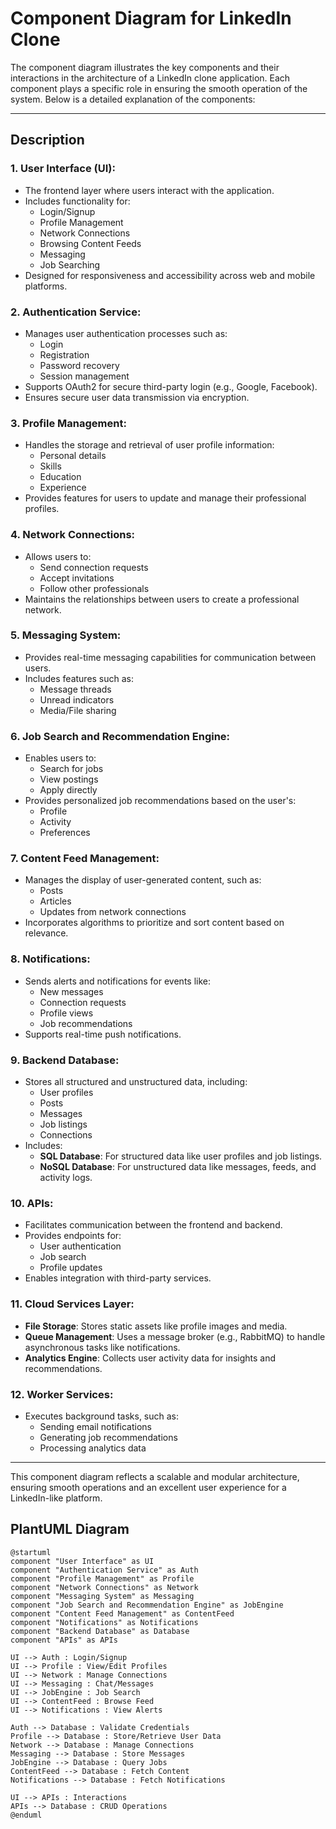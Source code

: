 # Component Diagram for LinkedIn Clone

The component diagram illustrates the key components and their interactions in the architecture of a LinkedIn clone application. Each component plays a specific role in ensuring the smooth operation of the system. Below is a detailed explanation of the components:

---

## Description

### 1. **User Interface (UI)**:
- The frontend layer where users interact with the application.
- Includes functionality for:
  - Login/Signup
  - Profile Management
  - Network Connections
  - Browsing Content Feeds
  - Messaging
  - Job Searching
- Designed for responsiveness and accessibility across web and mobile platforms.

### 2. **Authentication Service**:
- Manages user authentication processes such as:
  - Login
  - Registration
  - Password recovery
  - Session management
- Supports OAuth2 for secure third-party login (e.g., Google, Facebook).
- Ensures secure user data transmission via encryption.

### 3. **Profile Management**:
- Handles the storage and retrieval of user profile information:
  - Personal details
  - Skills
  - Education
  - Experience
- Provides features for users to update and manage their professional profiles.

### 4. **Network Connections**:
- Allows users to:
  - Send connection requests
  - Accept invitations
  - Follow other professionals
- Maintains the relationships between users to create a professional network.

### 5. **Messaging System**:
- Provides real-time messaging capabilities for communication between users.
- Includes features such as:
  - Message threads
  - Unread indicators
  - Media/File sharing

### 6. **Job Search and Recommendation Engine**:
- Enables users to:
  - Search for jobs
  - View postings
  - Apply directly
- Provides personalized job recommendations based on the user's:
  - Profile
  - Activity
  - Preferences

### 7. **Content Feed Management**:
- Manages the display of user-generated content, such as:
  - Posts
  - Articles
  - Updates from network connections
- Incorporates algorithms to prioritize and sort content based on relevance.

### 8. **Notifications**:
- Sends alerts and notifications for events like:
  - New messages
  - Connection requests
  - Profile views
  - Job recommendations
- Supports real-time push notifications.

### 9. **Backend Database**:
- Stores all structured and unstructured data, including:
  - User profiles
  - Posts
  - Messages
  - Job listings
  - Connections
- Includes:
  - **SQL Database**: For structured data like user profiles and job listings.
  - **NoSQL Database**: For unstructured data like messages, feeds, and activity logs.

### 10. **APIs**:
- Facilitates communication between the frontend and backend.
- Provides endpoints for:
  - User authentication
  - Job search
  - Profile updates
- Enables integration with third-party services.

### 11. **Cloud Services Layer**:
- **File Storage**: Stores static assets like profile images and media.
- **Queue Management**: Uses a message broker (e.g., RabbitMQ) to handle asynchronous tasks like notifications.
- **Analytics Engine**: Collects user activity data for insights and recommendations.

### 12. **Worker Services**:
- Executes background tasks, such as:
  - Sending email notifications
  - Generating job recommendations
  - Processing analytics data

---

This component diagram reflects a scalable and modular architecture, ensuring smooth operations and an excellent user experience for a LinkedIn-like platform.


## PlantUML Diagram

```plantuml
@startuml
component "User Interface" as UI
component "Authentication Service" as Auth
component "Profile Management" as Profile
component "Network Connections" as Network
component "Messaging System" as Messaging
component "Job Search and Recommendation Engine" as JobEngine
component "Content Feed Management" as ContentFeed
component "Notifications" as Notifications
component "Backend Database" as Database
component "APIs" as APIs

UI --> Auth : Login/Signup
UI --> Profile : View/Edit Profiles
UI --> Network : Manage Connections
UI --> Messaging : Chat/Messages
UI --> JobEngine : Job Search
UI --> ContentFeed : Browse Feed
UI --> Notifications : View Alerts

Auth --> Database : Validate Credentials
Profile --> Database : Store/Retrieve User Data
Network --> Database : Manage Connections
Messaging --> Database : Store Messages
JobEngine --> Database : Query Jobs
ContentFeed --> Database : Fetch Content
Notifications --> Database : Fetch Notifications

UI --> APIs : Interactions
APIs --> Database : CRUD Operations
@enduml




